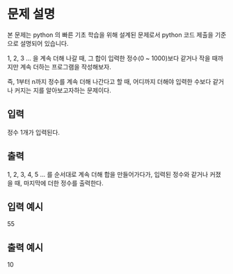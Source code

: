 # 문제 설명

본 문제는 python 의 빠른 기초 학습을 위해 설계된 문제로서 python 코드 제출을 기준으로 설명되어 있습니다.

1, 2, 3 ... 을 계속 더해 나갈 때,
그 합이 입력한 정수(0 ~ 1000)보다 같거나 작을 때까지만
계속 더하는 프로그램을 작성해보자.

즉, 1부터 n까지 정수를 계속 더해 나간다고 할 때,
어디까지 더해야 입력한 수보다 같거나 커지는 지를 알아보고자하는 문제이다.

## 입력

정수 1개가 입력된다.

## 출력

1, 2, 3, 4, 5 ... 를 순서대로 계속 더해 합을 만들어가다가,
입력된 정수와 같거나 커졌을 때, 마지막에 더한 정수를 출력한다.

## 입력 예시

55

## 출력 예시

10
